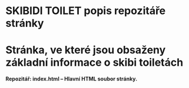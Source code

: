 SKIBIDI TOILET popis repozitáře stránky
====

**Stránka, ve které jsou obsaženy základní informace o skibi toiletách**
===
**Repozitář: index.html – Hlavní HTML soubor stránky.**

